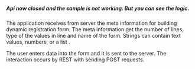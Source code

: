 ##### Api now closed and the sample is not working. But you can see the logic.

The application receives from server the meta information for building dynamic registration form. The meta information get the number of lines, type of the values in line and name ​​of the form. Strings can contain text values​, numbers, or a list .

The user enters data into the form and it is sent to the server. The interaction occurs by REST with sending POST requests.
